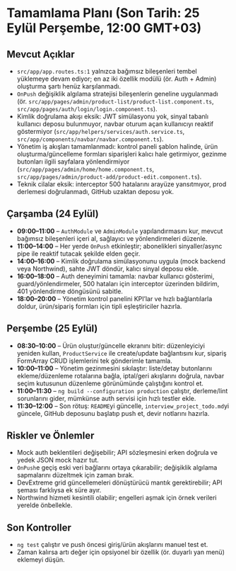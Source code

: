 # Tamamlama Planı (Son Tarih: 25 Eylül Perşembe, 12:00 GMT+03)

## Mevcut Açıklar

- `src/app/app.routes.ts:1` yalnızca bağımsız bileşenleri tembel yüklemeye devam ediyor; en az iki özellik modülü (ör. Auth + Admin) oluşturma şartı henüz karşılanmadı.
- `OnPush` değişiklik algılama stratejisi bileşenlerin geneline uygulanmadı (ör. `src/app/pages/admin/product-list/product-list.component.ts`, `src/app/pages/auth/login/login.component.ts`).
- Kimlik doğrulama akışı eksik: JWT simülasyonu yok, sinyal tabanlı kullanıcı deposu bulunmuyor, navbar oturum açan kullanıcıyı reaktif göstermiyor (`src/app/helpers/services/auth.service.ts`, `src/app/components/navbar/navbar.component.ts`).
- Yönetim iş akışları tamamlanmadı: kontrol paneli şablon halinde, ürün oluşturma/güncelleme formları siparişleri kalıcı hale getirmiyor, gezinme butonları ilgili sayfalara yönlendirmiyor (`src/app/pages/admin/home/home.component.ts`, `src/app/pages/admin/product-add/product-edit.component.ts`).
- Teknik cilalar eksik: interceptor 500 hatalarını arayüze yansıtmıyor, prod derlemesi doğrulanmadı, GitHub uzaktan deposu yok.

## Çarşamba (24 Eylül)

- **09:00–11:00** – `AuthModule` ve `AdminModule` yapılandırmasını kur, mevcut bağımsız bileşenleri içeri al, sağlayıcı ve yönlendirmeleri düzenle.
- **11:00–14:00** – Her yerde `OnPush` etkinleştir; abonelikleri sinyaller/async pipe ile reaktif tutacak şekilde elden geçir.
- **14:00–16:00** – Kimlik doğrulama simülasyonunu uygula (mock backend veya Northwind), sahte JWT döndür, kalıcı sinyal deposu ekle.
- **16:00–18:00** – Auth deneyimini tamamla: navbar kullanıcı gösterimi, guard/yönlendirmeler, 500 hataları için interceptor üzerinden bildirim, 401 yönlendirme döngüsünü sabitle.
- **18:00–20:00** – Yönetim kontrol panelini KPI’lar ve hızlı bağlantılarla doldur, ürün/sipariş formları için tipli eşleştiriciler hazırla.

## Perşembe (25 Eylül)

- **08:30–10:00** – Ürün oluştur/güncelle ekranını bitir: düzenleyiciyi yeniden kullan, `ProductService` ile create/update bağlantısını kur, sipariş FormArray CRUD işlemlerini tek gönderimle tamamla.
- **10:00–11:00** – Yönetim gezinmesini sıkılaştır: liste/detay butonlarını ekleme/düzenleme rotalarına bağla, iptal/geri akışlarını doğrula, navbar seçim kutusunun düzenleme görünümünde çalıştığını kontrol et.
- **11:00–11:30** – `ng build --configuration production` çalıştır, derleme/lint sorunlarını gider, mümkünse auth servisi için hızlı testler ekle.
- **11:30–12:00** – Son rötuş: `README`yi güncelle, `interview_project_todo.md`yi güncele, GitHub deposunu başlatıp push et, devir notlarını hazırla.

## Riskler ve Önlemler

- Mock auth beklentileri değişebilir; API sözleşmesini erken doğrula ve yedek JSON mock hazır tut.
- `OnPush`e geçiş eski veri bağlarını ortaya çıkarabilir; değişiklik algılama sapmalarını düzeltmek için zaman bırak.
- DevExtreme grid güncellemeleri dönüştürücü mantık gerektirebilir; API şeması farklıysa ek süre ayır.
- Northwind hizmeti kesintili olabilir; engelleri aşmak için örnek verileri yerelde önbellekle.

## Son Kontroller

- `ng test` çalıştır ve push öncesi giriş/ürün akışlarını manuel test et.
- Zaman kalırsa artı değer için opsiyonel bir özellik (ör. duyarlı yan menü) eklemeyi düşün.
